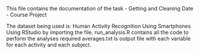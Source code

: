 This file contains the documentation of the task - Getting and Cleaning Date - Course Project

The dataset being used is: Human Activity Recognition Using Smartphones
Using RStudio by importing the file.
run_analysis.R contains all the code to perform the analyses required
averages.txt is output file with   each variable for each activity and each subject.
